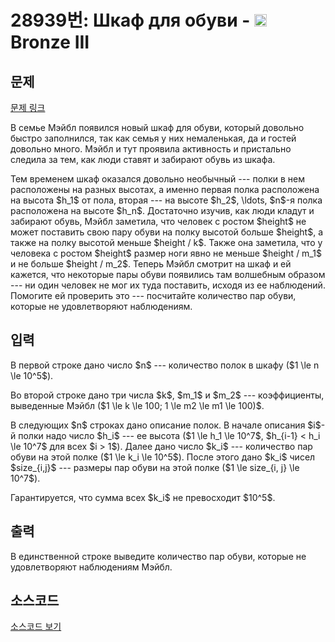 # 28939번: Шкаф для обуви - <img src="https://static.solved.ac/tier_small/3.svg" style="height:20px" /> Bronze III

<!-- performance -->

<!-- 문제 제출 후 깃허브에 푸시를 했을 때 제출한 코드의 성능이 입력될 공간입니다.-->

<!-- end -->

## 문제

[문제 링크](https://boj.kr/28939)


<p>В семье Мэйбл появился новый шкаф для обуви, который довольно быстро заполнился, так как семья у них немаленькая, да и гостей довольно много. Мэйбл и тут проявила активность и пристально следила за тем, как люди ставят и забирают обувь из шкафа.</p>

<p>Тем временем шкаф оказался довольно необычный --- полки в нем расположены на разных высотах, а именно первая полка расположена на высота $h_1$ от пола, вторая --- на высоте $h_2$, \ldots, $n$-я полка расположена на высоте $h_n$. Достаточно изучив, как люди кладут и забирают обувь, Мэйбл заметила, что человек с ростом $height$ не может поставить свою пару обуви на полку высотой больше $height$, а также на полку высотой меньше $height / k$. Также она заметила, что у человека с ростом $height$ размер ноги явно не меньше $height / m_1$ и не больше $height / m_2$. Теперь Мэйбл смотрит на шкаф и ей кажется, что некоторые пары обуви появились там волшебным образом --- ни один человек не мог их туда поставить, исходя из ее наблюдений. Помогите ей проверить это --- посчитайте количество пар обуви, которые не удовлетворяют наблюдениям.</p>



## 입력


<p>В первой строке дано число $n$ --- количество полок в шкафу ($1 \le n \le 10^5$).</p>

<p>Во второй строке дано три числа $k$, $m_1$ и $m_2$ --- коэффициенты, выведенные Мэйбл ($1 \le k \le 100; 1 \le m2 \le m1 \le 100)$.</p>

<p>В следующих $n$ строках дано описание полок. В начале описания $i$-й полки надо число $h_i$ --- ее высота ($1 \le h_1 \le 10^7$, $h_{i-1} &lt; h_i \le 10^7$ для всех $i &gt; 1$). Далее дано число $k_i$ --- количество пар обуви на этой полке ($1 \le k_i \le 10^5$). После этого дано $k_i$ чисел $size_{i,j}$ --- размеры пар обуви на этой полке ($1 \le size_{i, j} \le 10^7$).</p>

<p>Гарантируется, что сумма всех $k_i$ не превосходит $10^5$.</p>



## 출력


<p>В единственной строке выведите количество пар обуви, которые не удовлетворяют наблюдениям Мэйбл.</p>



## 소스코드

[소스코드 보기](Шкаф%20для%20обуви.cpp)